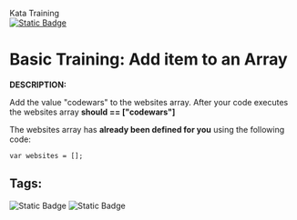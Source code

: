 Kata Training <br>
[![Static Badge](https://img.shields.io/badge/8kyu%20-%20black?style=flat&logo=codewars&labelColor=B1361E&color=black)](Javascript/8kyu)

# Basic Training: Add item to an Array

**DESCRIPTION:**

Add the value "codewars" to the websites array.
After your code executes the websites array **should == ["codewars"]**

The websites array has **already been defined for you** using the following code:

`var websites = [];`

## Tags:

![Static Badge](https://img.shields.io/badge/fundamentals%20-%20purple?style=plastic) ![Static Badge](https://img.shields.io/badge/arrays%20-%20dodgerblue?style=plastic)